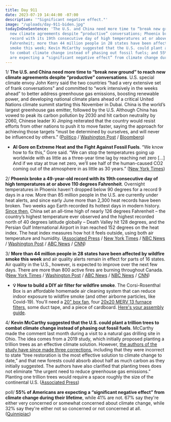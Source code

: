 ```yaml
---
title: Day 911
date: 2023-07-19 14:44:00 -07:00
description: '"Significant negative effect."'
image: "/uploads/day-911-biden.jpg"
todayInOneSentence: 'The U.S. and China need more time to “break new ground” to reach
  new climate agreements despite “productive” conversations; Phoenix broke a 49-year-old
  record with its 19th consecutive day of high temperatures at or above 110 degrees
  Fahrenheit; more than 44 million people in 28 states have been affected by wildfire
  smoke this week; Kevin McCarthy suggested that the U.S. could plant a trillion trees
  to combat climate change instead of phasing out fossil fuels; and 55% of Americans
  are expecting a “significant negative effect” from climate change during their lifetime. '
---
```


1/ **The U.S. and China need more time to “break new ground” to reach new climate agreements despite “productive” conversations**. U.S. special climate envoy John Kerry said the two countries “had a very extensive set of frank conversations" and committed to “work intensively in the weeks ahead” to better address greenhouse gas emissions, boosting renewable power, and developing national climate plans ahead of a critical United Nations climate summit starting this November in Dubai. China is the world’s largest greenhouse gas emitter, followed by the U.S. Although China has vowed to peak its carbon pollution by 2030 and hit carbon neutrality by 2060, Chinese leader Xi Jinping reiterated that the country would resist efforts from other nations to push it to move faster, saying the approach for achieving those targets “must be determined by ourselves, and will never be influenced by others.” ([Politico](https://www.politico.com/news/2023/07/19/kerrys-effort-to-secure-climate-deal-with-china-falls-short-00107022) / [Washington Post](https://www.washingtonpost.com/climate-environment/2023/07/19/climate-change-heat-wave-china/) / [Bloomberg](https://www.bloomberg.com/news/articles/2023-07-19/kerry-says-us-china-need-more-time-to-break-ground-on-climate?srnd=premium&sref=MIBMEEoj))

* **Al Gore on Extreme Heat and the Fight Against Fossil Fuels**. “We know how to fix this,” Gore said. “We can stop the temperatures going up worldwide with as little as a three-year time lag by reaching net zero \[...\] And if we stay at true net zero, we’ll see half of the human-caused CO2 coming out of the atmosphere in as little as 30 years.” ([New York Times](https://www.nytimes.com/2023/07/18/climate/al-gore-on-extreme-heat-and-the-fight-against-fossil-fuels.html))

2/ **Phoenix broke a 49-year-old record with its 19th consecutive day of high temperatures at or above 110 degrees Fahrenheit**. Overnight temperatures in Phoenix haven't dropped below 90 degrees for a record 9 days in a row. More than 85 million people in the U.S. are currently under heat alerts, and since early June more than 2,300 heat records have been broken. Two weeks ago Earth recorded its hottest days in modern history. [Since then](https://www.washingtonpost.com/weather/2023/07/18/extreme-heat-record-limits-human-survival/), China set an all-time high of nearly 126 degrees Fahrenheit – the country’s highest temperature ever observed and the highest recorded north of 40 degrees latitude globally – Death Valley hit 128 degrees, and the Persian Gulf International Airport in Iran reached 152 degrees on the heat index. The heat index measures how hot it feels outside, using both air temperature and humidity. ([Associated Press](https://apnews.com/article/phoenix-heat-record-48e8d06cd7c103f6bfcc4c883efd6543) / [New York Times](https://www.nytimes.com/live/2023/07/18/world/heat-wave-us-europe-weather) / [NBC News](https://www.nbcnews.com/science/science-news/heat-torching-records-spreading-us-europe-rcna94851) / [Washington Post](https://www.washingtonpost.com/weather/2023/07/17/heat-wave-southwest-south-records-climate/) / [ABC News](https://abcnews.go.com/US/relentless-heat-wave-shatters-records/story?id=101391040) / [CNN](https://www.cnn.com/world/live-news/global-heat-wave-weather-temperatures-07-19-23/index.html))

3/ **More than 44 million people in 28 states have been affected by wildfire smoke this week** and air quality alerts remain in effect for parts of 16 states. Air quality in the U.S., however, is expected to improve over the next few days. There are more than 800 active fires are burning throughout Canada. ([New York Times](https://www.nytimes.com/2023/07/18/us/smoke-wildfires-nc-georgia.html) / [Washington Post](https://www.washingtonpost.com/weather/2023/07/18/smoke-forecast-unhealthy-air-quality-ease-eastern-us/) / [ABC News](https://abcnews.go.com/Health/toxic-smoke-canadian-wildfires-impact-health-millions-us/story?id=99837839) / [NBC News](https://www.nbcnews.com/health/health-news/canada-wildfire-smoke-heat-wave-air-quality-record-temperatures-rcna94869) / [CNN](https://www.cnn.com/2023/07/17/weather/canada-wildfires-shatter-burning-records/index.html))

* **💡 How to build a DIY air filter for wildfire smoke**. The Corsi-Rosenthal Box is an affordable homemade air cleaning system that can reduce indoor exposure to wildfire smoke (and other airborne particles, like Covid-19). You'll need a [20" box fan](https://amzn.to/3NPMJZ1), four [20x20 MERV 13 furnace filters](https://amzn.to/4380mIq), some duct tape, and a piece of cardboard. [Here's your assembly guide](https://aghealth.ucdavis.edu/sites/g/files/dgvnsk261/files/inline-files/DIY%20Air%20Purifier%20Directions_English.Spanish_0.pdf).

4/ **Kevin McCarthy suggested that the U.S. could plant a trillion trees to combat climate change instead of phasing out fossil fuels**. McCarthy made the comment last month during a visit to a natural gas drilling site in Ohio. The idea comes from a 2019 study, which initially proposed planting a trillion trees as an effective climate solution. However, [the authors of the study have since made three corrections](https://www.theguardian.com/environment/2021/sep/01/ive-never-said-we-should-plant-a-trillion-trees-what-ecopreneur-thomas-crowther-did-next-aoe), including that they were incorrect to state “tree restoration is the most effective solution to climate change to date,” and that new forests could absorb about half as much carbon as they initially suggested. The authors have also clarified that planting trees does not eliminate “the urgent need to reduce greenhouse gas emissions.” Planting one trillion trees would require a space roughly the size of the continental U.S. ([Associated Press](https://apnews.com/article/climate-change-republicans-trillion-trees-01e455acce4397c0376e82bfa18b72c2))

poll/ **55% of Americans are expecting a “significant negative effect” from climate change during their lifetime**, while 41% are not. 67% say they're either very concerned or somewhat concerned about climate change, while 32% say they're either not so concerned or not concerned at all. ([Quinnipiac](https://poll.qu.edu/poll-release?releaseid=3876))